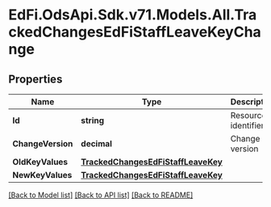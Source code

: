 # EdFi.OdsApi.Sdk.v71.Models.All.TrackedChangesEdFiStaffLeaveKeyChange

## Properties

Name | Type | Description | Notes
------------ | ------------- | ------------- | -------------
**Id** | **string** | Resource identifier | [optional] 
**ChangeVersion** | **decimal** | Change version | [optional] 
**OldKeyValues** | [**TrackedChangesEdFiStaffLeaveKey**](TrackedChangesEdFiStaffLeaveKey.md) |  | [optional] 
**NewKeyValues** | [**TrackedChangesEdFiStaffLeaveKey**](TrackedChangesEdFiStaffLeaveKey.md) |  | [optional] 

[[Back to Model list]](../../README.md#documentation-for-models) [[Back to API list]](../../README.md#documentation-for-api-endpoints) [[Back to README]](../../README.md)

